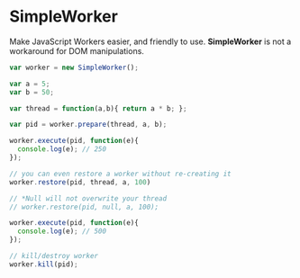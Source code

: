 # SimpleWorker
Make JavaScript Workers easier, and friendly to use. **SimpleWorker** is not a workaround for DOM manipulations.

```js
var worker = new SimpleWorker();

var a = 5;
var b = 50;

var thread = function(a,b){ return a * b; };

var pid = worker.prepare(thread, a, b);

worker.execute(pid, function(e){
  console.log(e); // 250
});

// you can even restore a worker without re-creating it
worker.restore(pid, thread, a, 100)

// *Null will not overwrite your thread
// worker.restore(pid, null, a, 100); 

worker.execute(pid, function(e){
  console.log(e); // 500
});

// kill/destroy worker
worker.kill(pid);
```
